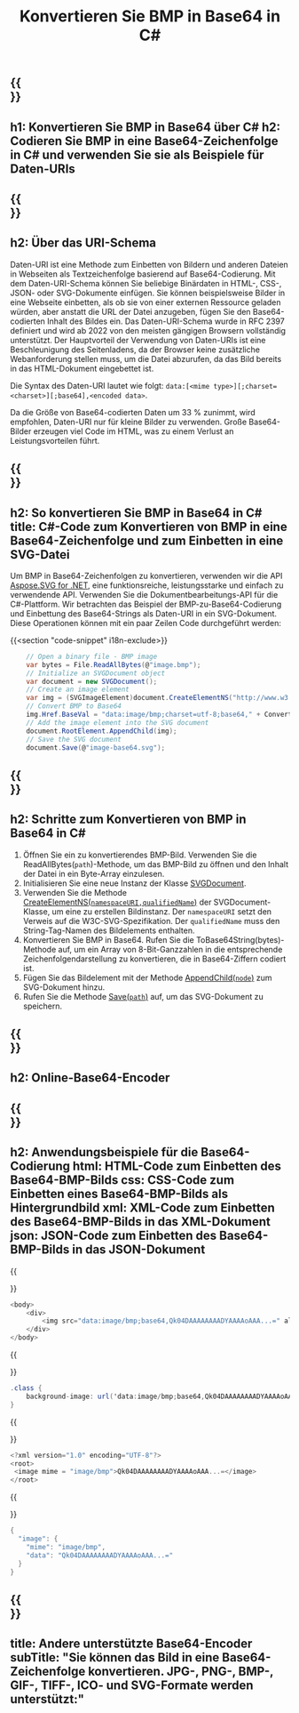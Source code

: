 ﻿---
translation: true
template: /templates/_template-encoder-child.md
title: Konvertieren Sie BMP in Base64 in C#
description: Konvertieren Sie BMP in C# in Base64 und verwenden Sie eine codierte Zeichenfolge für den Daten-URI. Betten Sie es in HTML, CSS, XML, JSON und andere ein.
url: /net/bmp-to-base64/
family: svg
platformtag: net
feature: encode
informat: BMP
outformat: Base64
---

{{<section banner>}}
---
h1: Konvertieren Sie BMP in Base64 über C#
h2: Codieren Sie BMP in eine Base64-Zeichenfolge in C# und verwenden Sie sie als Beispiele für Daten-URIs
---

{{<section overview>}}
---
h2: Über das URI-Schema
---

Daten-URI ist eine Methode zum Einbetten von Bildern und anderen Dateien in Webseiten als Textzeichenfolge basierend auf Base64-Codierung. Mit dem Daten-URI-Schema können Sie beliebige Binärdaten in HTML-, CSS-, JSON- oder SVG-Dokumente einfügen. Sie können beispielsweise Bilder in eine Webseite einbetten, als ob sie von einer externen Ressource geladen würden, aber anstatt die URL der Datei anzugeben, fügen Sie den Base64-codierten Inhalt des Bildes ein. Das Daten-URI-Schema wurde in RFC 2397 definiert und wird ab 2022 von den meisten gängigen Browsern vollständig unterstützt. Der Hauptvorteil der Verwendung von Daten-URIs ist eine Beschleunigung des Seitenladens, da der Browser keine zusätzliche Webanforderung stellen muss, um die Datei abzurufen, da das Bild bereits in das HTML-Dokument eingebettet ist.

Die Syntax des Daten-URI lautet wie folgt: `data:[<mime type>][;charset=<charset>][;base64],<encoded data>`.

Da die Größe von Base64-codierten Daten um 33 % zunimmt, wird empfohlen, Daten-URI nur für kleine Bilder zu verwenden. Große Base64-Bilder erzeugen viel Code im HTML, was zu einem Verlust an Leistungsvorteilen führt.

{{<section code-text>}}
---
h2: So konvertieren Sie BMP in Base64 in C#
title: C#-Code zum Konvertieren von BMP in eine Base64-Zeichenfolge und zum Einbetten in eine SVG-Datei
---

Um BMP in Base64-Zeichenfolgen zu konvertieren, verwenden wir die API [Aspose.SVG for .NET,](https://products.aspose.com/svg/net/) eine funktionsreiche, leistungsstarke und einfach zu verwendende API. Verwenden Sie die Dokumentbearbeitungs-API für die C#-Plattform. Wir betrachten das Beispiel der BMP-zu-Base64-Codierung und Einbettung des Base64-Strings als Daten-URI in ein SVG-Dokument. Diese Operationen können mit ein paar Zeilen Code durchgeführt werden:

{{<section "code-snippet" i18n-exclude>}}

```cs
    // Open a binary file - BMP image
    var bytes = File.ReadAllBytes(@"image.bmp");
    // Initialize an SVGDocument object
    var document = new SVGDocument();
    // Create an image element
    var img = (SVGImageElement)document.CreateElementNS("http://www.w3.org/2000/svg", "image");
    // Convert BMP to Base64
    img.Href.BaseVal = "data:image/bmp;charset=utf-8;base64," + Convert.ToBase64String(bytes);
    // Add the image element into the SVG document
    document.RootElement.AppendChild(img);
    // Save the SVG document
    document.Save(@"image-base64.svg");
```

{{<section steps>}}
---
h2: Schritte zum Konvertieren von BMP in Base64 in C#
---
1. Öffnen Sie ein zu konvertierendes BMP-Bild. Verwenden Sie die ReadAllBytes(`path`)-Methode, um das BMP-Bild zu öffnen und den Inhalt der Datei in ein Byte-Array einzulesen.
1. Initialisieren Sie eine neue Instanz der Klasse [SVGDocument](https://reference.aspose.com/svg/net/aspose.svg/svgdocument/svgdocument/#constructor).
1. Verwenden Sie die Methode [CreateElementNS(`namespaceURI,qualifiedName`)](https://reference.aspose.com/svg/net/aspose.svg.dom/document/createelementns/#createelementns) der SVGDocument-Klasse, um eine zu erstellen Bildinstanz. Der `namespaceURI` setzt den Verweis auf die W3C-SVG-Spezifikation. Der `qualifiedName` muss den String-Tag-Namen des Bildelements enthalten.
1. Konvertieren Sie BMP in Base64. Rufen Sie die ToBase64String(bytes)-Methode auf, um ein Array von 8-Bit-Ganzzahlen in die entsprechende Zeichenfolgendarstellung zu konvertieren, die in Base64-Ziffern codiert ist.
1. Fügen Sie das Bildelement mit der Methode [AppendChild(`node`)](https://reference.aspose.com/svg/net/aspose.svg.dom/node/appendchild/) zum SVG-Dokument hinzu.
1. Rufen Sie die Methode [Save(`path`)](https://reference.aspose.com/svg/net/aspose.svg/svgdocument/save/) auf, um das SVG-Dokument zu speichern.




{{<section online-encoder>}}
---
h2: Online-Base64-Encoder
---

{{<section examples>}}
---
h2: Anwendungsbeispiele für die Base64-Codierung
html: HTML-Code zum Einbetten des Base64-BMP-Bilds
css: CSS-Code zum Einbetten eines Base64-BMP-Bilds als Hintergrundbild
xml: XML-Code zum Einbetten des Base64-BMP-Bilds in das XML-Dokument
json: JSON-Code zum Einbetten des Base64-BMP-Bilds in das JSON-Dokument
---

{{<section code-html>}}

```cs
<body>
    <div>
        <img src="data:image/bmp;base64,Qk04DAAAAAAAADYAAAAoAAA...=" alt="Blue circle">
    </div>
</body>
```

{{<section code-css>}}

```cs
.class {
    background-image: url('data:image/bmp;base64,Qk04DAAAAAAAADYAAAAoAAA...=');
}
```

{{<section code-xml>}}

```cs
<?xml version="1.0" encoding="UTF-8"?>
<root>
 <image mime = "image/bmp">Qk04DAAAAAAAADYAAAAoAAA...=</image>
</root>
```

{{<section code-json>}}

```cs
{
  "image": {
    "mime": "image/bmp",
    "data": "Qk04DAAAAAAAADYAAAAoAAA...="
  }
}
```

{{<section other-encoders>}}
---
title: Andere unterstützte Base64-Encoder
subTitle: "Sie können das Bild in eine Base64-Zeichenfolge konvertieren. JPG-, PNG-, BMP-, GIF-, TIFF-, ICO- und SVG-Formate werden unterstützt:"
---